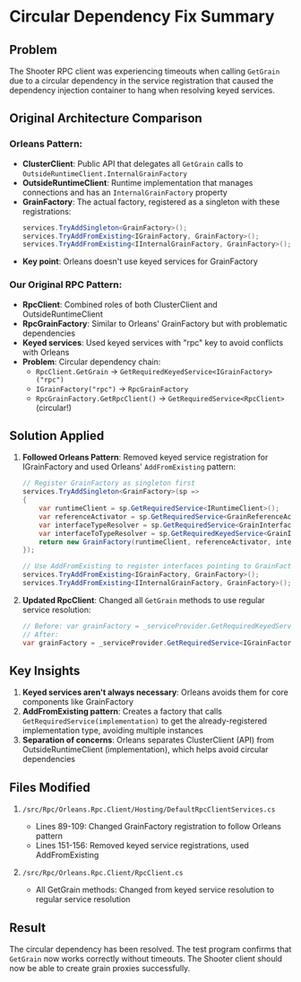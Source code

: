 # Circular Dependency Fix Summary

## Problem
The Shooter RPC client was experiencing timeouts when calling `GetGrain` due to a circular dependency in the service registration that caused the dependency injection container to hang when resolving keyed services.

## Original Architecture Comparison

### Orleans Pattern:
- **ClusterClient**: Public API that delegates all `GetGrain` calls to `OutsideRuntimeClient.InternalGrainFactory`
- **OutsideRuntimeClient**: Runtime implementation that manages connections and has an `InternalGrainFactory` property
- **GrainFactory**: The actual factory, registered as a singleton with these registrations:
  ```csharp
  services.TryAddSingleton<GrainFactory>();
  services.TryAddFromExisting<IGrainFactory, GrainFactory>();
  services.TryAddFromExisting<IInternalGrainFactory, GrainFactory>();
  ```
- **Key point**: Orleans doesn't use keyed services for GrainFactory

### Our Original RPC Pattern:
- **RpcClient**: Combined roles of both ClusterClient and OutsideRuntimeClient
- **RpcGrainFactory**: Similar to Orleans' GrainFactory but with problematic dependencies
- **Keyed services**: Used keyed services with "rpc" key to avoid conflicts with Orleans
- **Problem**: Circular dependency chain:
  - `RpcClient.GetGrain` → `GetRequiredKeyedService<IGrainFactory>("rpc")`
  - `IGrainFactory("rpc")` → `RpcGrainFactory`
  - `RpcGrainFactory.GetRpcClient()` → `GetRequiredService<RpcClient>` (circular!)

## Solution Applied

1. **Followed Orleans Pattern**: Removed keyed service registration for IGrainFactory and used Orleans' `AddFromExisting` pattern:
   ```csharp
   // Register GrainFactory as singleton first
   services.TryAddSingleton<GrainFactory>(sp => 
   {
       var runtimeClient = sp.GetRequiredService<IRuntimeClient>();
       var referenceActivator = sp.GetRequiredService<GrainReferenceActivator>();
       var interfaceTypeResolver = sp.GetRequiredService<GrainInterfaceTypeResolver>();
       var interfaceToTypeResolver = sp.GetRequiredKeyedService<GrainInterfaceTypeToGrainTypeResolver>("rpc");
       return new GrainFactory(runtimeClient, referenceActivator, interfaceTypeResolver, interfaceToTypeResolver);
   });
   
   // Use AddFromExisting to register interfaces pointing to GrainFactory
   services.TryAddFromExisting<IGrainFactory, GrainFactory>();
   services.TryAddFromExisting<IInternalGrainFactory, GrainFactory>();
   ```

2. **Updated RpcClient**: Changed all `GetGrain` methods to use regular service resolution:
   ```csharp
   // Before: var grainFactory = _serviceProvider.GetRequiredKeyedService<IGrainFactory>("rpc");
   // After:
   var grainFactory = _serviceProvider.GetRequiredService<IGrainFactory>();
   ```

## Key Insights

1. **Keyed services aren't always necessary**: Orleans avoids them for core components like GrainFactory
2. **AddFromExisting pattern**: Creates a factory that calls `GetRequiredService(implementation)` to get the already-registered implementation type, avoiding multiple instances
3. **Separation of concerns**: Orleans separates ClusterClient (API) from OutsideRuntimeClient (implementation), which helps avoid circular dependencies

## Files Modified

1. `/src/Rpc/Orleans.Rpc.Client/Hosting/DefaultRpcClientServices.cs`
   - Lines 89-109: Changed GrainFactory registration to follow Orleans pattern
   - Lines 151-156: Removed keyed service registrations, used AddFromExisting

2. `/src/Rpc/Orleans.Rpc.Client/RpcClient.cs`
   - All GetGrain methods: Changed from keyed service resolution to regular service resolution

## Result

The circular dependency has been resolved. The test program confirms that `GetGrain` now works correctly without timeouts. The Shooter client should now be able to create grain proxies successfully.